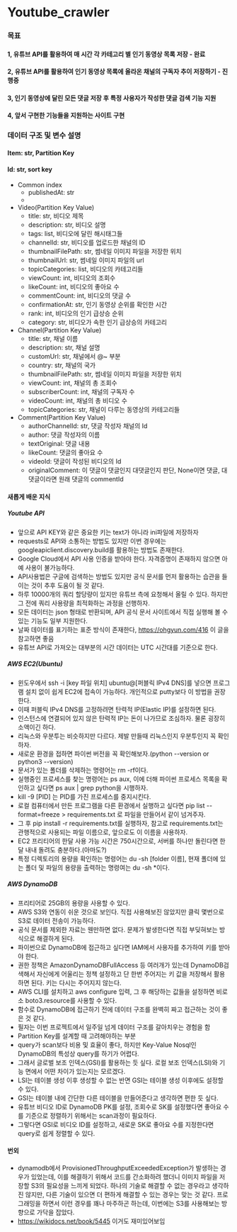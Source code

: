 # Youtube_crawler

### 목표
#### 1, 유튜브 API를 활용하여 매 시간 각 카테고리 별 인기 동영상 목록 저장 - 완료
#### 2, 유튜브 API를 활용하여 인기 동영상 목록에 올라온 채널의 구독자 추이 저장하기 - 진행중
#### 3, 인기 동영상에 달린 모든 댓글 저장 후 특정 사용자가 작성한 댓글 검색 기능 지원
#### 4, 앞서 구현한 기능들을 지원하는 사이트 구현

### 데이터 구조 및 변수 설명
#### Item: str, Partition Key
#### Id: str, sort key

* Common index
  * publishedAt: str
  * 
* Video(Partition Key Value)
  * title: str, 비디오 제목
  * description: str, 비디오 설명
  * tags: list, 비디오에 달린 해시태그들
  * channelId: str, 비디오를 업로드한 채널의 ID
  * thumbnailFilePath: str, 썸네일 이미지 파일을 저장한 위치
  * thumbnailUrl: str, 썸네일 이미지 파일의 url
  * topicCategories: list, 비디오의 카테고리들
  * viewCount: int, 비디오의 조회수
  * likeCount: int, 비디오의 좋아요 수
  * commentCount: int, 비디오의 댓글 수
  * confirmationAt: str, 인기 동영상 순위를 확인한 시간 
  * rank: int, 비디오의 인기 급상승 순위
  * category: str, 비디오가 속한 인기 급상승의 카테고리
* Channel(Partition Key Value)
  * title: str, 채널 이름
  * description: str, 채널 설명
  * customUrl: str, 채널에서 @~ 부분
  * country: str, 채널의 국가
  * thumbnailFilePath: str, 썸네일 이미지 파일을 저장한 위치
  * viewCount: int, 채널의 총 조회수
  * subscriberCount: int, 채널의 구독자 수
  * videoCount: int, 채널의 총 비디오 수
  * topicCategories: str, 채널이 다루는 동영상의 카테고리들
* Comment(Partition Key Value)
  * authorChannelId: str, 댓글 작성자 채널의 Id 
  * author: 댓글 작성자의 이름
  * textOriginal: 댓글 내용
  * likeCount: 댓글의 좋아요 수
  * videoId: 댓글이 작성된 비디오의 Id
  * originalComment: 이 댓글이 댓글인지 대댓글인지 판단, None이면 댓글, 대댓글이라면 원래 댓글의 commentId

#### 새롭게 배운 지식

##### Youtube API
* 앞으로 API KEY와 같은 중요한 키는 text가 아니라 ini파일에 저장하자
* requests로 API와 소통하는 방법도 있지만 이번 경우에는 googleapiclient.discovery.build를 활용하는 방법도 존재한다.
* Google Cloud에서 API 사용 인증을 받아야 한다. 자격증명이 존재하지 않으면 아예 사용이 불가능하다.
* API사용법은 구글에 검색하는 방법도 있지만 공식 문서를 먼저 활용하는 습관을 들이는 것이 추후 도움이 될 것 같다.
* 하루 10000개의 쿼리 할당량이 있지만 유튜브 측에 요청해서 올릴 수 있다. 하지만 그 전에 쿼리 사용량을 최적화하는 과정을 선행하자.
* 모든 데이터는 json 형태로 반환되며, API 공식 문서 사이트에서 직접 실행해 볼 수 있는 기능도 일부 지원한다.
* 날짜 데이터를 표기하는 표준 방식이 존재한다, https://ohgyun.com/416 이 글을 참고하면 좋음
* 유튜브 API로 가져오는 대부분의 시간 데이터는 UTC 시간대를 기준으로 한다.

##### AWS EC2(Ubuntu)
* 윈도우에서 ssh -i [key 파일 위치] ubuntu@[퍼블릭 IPv4 DNS]를 넣으면 프로그램 설치 없이 쉽게 EC2에 접속이 가능하다. 개인적으로 putty보다 이 방법을 권장한다.
* 이때 퍼블릭 IPv4 DNS를 고정하려면 탄력적 IP(Elastic IP)를 설정하면 된다.
* 인스턴스에 연결되어 있지 않은 탄력적 IP는 돈이 나가므로 조심하자. 물론 굉장히 소액이긴 하다.
* 리눅스와 우분투는 비슷하지만 다르다. 제발 만들때 리눅스인지 우분투인지 꼭 확인하자.
* 새로운 환경을 접하면 파이썬 버전을 꼭 확인해보자.(python --version or python3 --version)
* 문서가 있는 폴더를 삭제하는 명령어는 rm -rf이다.
* 실행중인 프로세스를 찾는 명령어는 ps aux, 이에 더해 파이썬 프로세스 목록을 확인하고 싶다면 ps aux | grep python을 시행하자.
* kill -9 [PID] 는 PID를 가진 프로세스를 중지시킨다.
* 로컬 컴퓨터에서 만든 프로그램을 다른 환경에서 실행하고 싶다면 pip list --format=freeze > requirements.txt 로 파일을 만들어서 같이 넘겨주자.
* 그 후 pip install -r requirements.txt를 실행하자, 참고로 requirements.txt는 관행적으로 사용되는 파일 이름으로, 앞으로도 이 이름을 사용하자.
* EC2 프리티어의 한달 사용 가능 시간은 750시간으로, 서버를 하나만 돌린다면 한달 내내 돌려도 충분하다.(아마도?)
* 특정 디렉토리의 용량을 확인하는 명령어는 du -sh [folder 이름], 현재 폴더에 있는 폴더 및 파일의 용량을 출력하는 명령여는 du -sh *이다.

#####  AWS DynamoDB
* 프리티어로 25GB의 용량을 사용할 수 있다.
* AWS S3와 연동이 쉬운 것으로 보인다. 직접 사용해보진 않았지만 클릭 몇번으로 S3로 데이터 전송이 가능하다.
* 공식 문서를 제외한 자료는 웬만하면 없다. 문제가 발생한다면 직접 부딪혀보는 방식으로 해결하게 된다.
* 파이썬으로 DynamoDB에 접근하고 싶다면 IAM에서 사용자를 추가하여 키를 받아야 한다.
* 권한 정책은 AmazonDynamoDBFullAccess 등 여러개가 있는데 DynamoDB검색해서 자신에게 어울리는 정책 설정하고 단 한번 주어지는 키 값을 저장해서 활용하면 된다. 키는 다시는 주어지지 않는다.  
* AWS CLI를 설치하고 aws configure 입력, 그 후 해당하는 값들을 설정하면 비로소 boto3.resource를 사용할 수 있다. 
* 함수로 DynamoDB에 접근하기 전에 데이터 구조를 완벽히 짜고 접근하는 것이 좋은 것 같다.
* 필자는 이번 프로젝트에서 일주일 넘게 데이터 구조를 갈아치우는 경험을 함
* Partition Key를 설계할 때 고려해야하는 부분
* query가 scan보다 비용 및 효율이 좋다, 하지만 Key-Value Nosql인 DynamoDB의 특성상 query를 하기가 어렵다.
* 그래서 글로벌 보조 인덱스(GSI)를 활용하는 듯 싶다. 로컬 보조 인덱스(LSI)와 기능 면에서 어떤 차이가 있는지는 모르겠다.
* LSI는 테이블 생성 이후 생성할 수 없는 반면 GSI는 테이블 생성 이후에도 설정할 수 있다.
* GSI는 테이블 내에 간단한 다른 테이블을 만들어준다고 생각하면 편한 듯 싶다.
* 유튜브 비디오 ID로 DynamoDB PK를 설정, 조회수로 SK를 설정했다면 좋아요 수를 기준으로 정렬하기 위해서는 scan과정이 필요하다.
* 그렇다면 GSI로 비디오 ID를 설정하고, 새로운 SK로 좋아요 수를 지정한다면 query로 쉽게 정렬할 수 있다.

#### 번외  
* dynamodb에서 ProvisionedThroughputExceededException가 발생하는 경우가 있었는데, 이를 해결하기 위해서 코드를 간소화하려 했더니 이미지 파일을 저장할 S3의 필요성을 느끼게 되었다. 하나의 기술로 해결할 수 없는 경우라고 생각하진 않지만, 다른 기술이 있으면 더 편하게 해결할 수 있는 경우는 맞는 것 같다. 프로그래밍을 하면서 이런 경우를 꽤나 마주하곤 하는데, 이번에는 S3를 사용해보는 방향으로 가닥을 잡았다.
* https://wikidocs.net/book/5445  이거도 재미있어보임